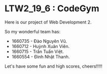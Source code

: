 # LTW2_19_6 : CodeGym

Here is our project of Web Development 2.

So my wonderful team has:
 + 1660735 - Đào Nguyên Vũ.
 + 1660712 - Huỳnh Xuân Viên.
 + 1660715 - Trần Tuấn Việt.
 + 1660554 - Đinh Nhật Thanh.

Let's have some fun and high scores, cheers!!!!!
